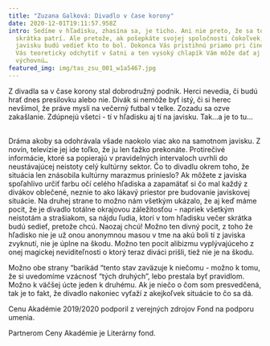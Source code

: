```yaml
---
title: "Zuzana Galková: Divadlo v čase korony"
date: 2020-12-01T19:11:57.958Z
intro: Sedíme v hľadisku, zhasína sa, je ticho. Ani nie preto, že sa to tak
  skrátka patrí. Ale pretože, ak pošepkáte svojej spoločnosti čokoľvek, tí na
  javisku budú vedieť kto to bol. Dokonca Vás pristihnú priamo pri čine. Môžu si
  Vás teoreticky odchytiť v šatni a ten vysoký chlapík Vám môže dať aj jednu
  výchovnú…
featured_img: img/tas_zsu_001_w1a5467.jpg
---
```

Z divadla sa v čase korony stal dobrodružný podnik. Herci nevedia, či budú hrať dnes presilovku alebo nie. Divák si nemôže byť istý, či si herec nevšimol, že práve myslí na večerný futbal v telke. Zozadu sa ozve zakašlanie. Zdúpnejú všetci - tí v hľadisku aj tí na javisku. Tak…a je to tu…       

Dráma akoby sa odohrávala všade naokolo viac ako na samotnom javisku. Z novín, televízie jej ide toľko, že ju len ťažko prekonáte. Protirečivé informácie, ktoré sa popierajú v pravidelných intervaloch uvrhli do neustávajúcej neistoty celý kultúrny sektor. Čo to divadlu okrem toho, že situácia len znásobila kultúrny marazmus prinieslo? Ak môžete z javiska spoľahlivo určiť farbu očí celého hľadiska a zapamätať si čo mal každý z divákov oblečené, neznie to ako lákavý priestor pre budovanie javiskovej situácie. Na druhej strane to možno nám všetkým ukázalo, že aj keď máme pocit, že je divadlo totálne okrajovou záležitosťou - napriek všetkým neistotám a strašiakom, sa nájdu ľudia, ktorí v tom hľadisku večer skrátka budú sedieť, pretože chcú. Naozaj chcú! Možno ten divný pocit, z toho že hľadisko nie je už onou anonymnou masou v tme na akú boli tí z javiska zvyknutí, nie je úplne na škodu. Možno ten pocit alibizmu vyplývajúceho z onej magickej neviditeľnosti o ktorý teraz diváci prišli, tiež nie je na škodu.

Možno obe strany “barikád “tento stav zaväzuje k niečomu - možno k tomu, že si uvedomíme vzácnosť “tých druhých”, lebo prestala byť pravidlom. Možno k väčšej úcte jeden k druhému. Ak je niečo o čom som presvedčená, tak je to fakt, že divadlo nakoniec vyťaží z akejkoľvek situácie to čo sa dá.





Cenu Akadémie 2019/2020 podporil z verejných zdrojov Fond na podporu umenia.

Partnerom Ceny Akadémie je Literárny fond.